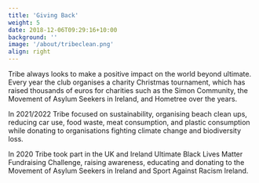 ```yaml
---
title: 'Giving Back'
weight: 5
date: 2018-12-06T09:29:16+10:00
background: ''
image: '/about/tribeclean.png'
align: right
---
```


Tribe always looks to make a positive impact on the world beyond ultimate. Every year the club organises a charity Christmas tournament, which has raised thousands of euros for charities such as the Simon Community, the Movement of Asylum Seekers in Ireland, and Hometree over the years. 

In 2021/2022 Tribe focused on sustainability, organising beach clean ups, reducing car use, food waste, meat consumption, and plastic consumption while donating to organisations fighting climate change and biodiversity loss. 

In 2020 Tribe took part in the UK and Ireland Ultimate Black Lives Matter Fundraising Challenge, raising awareness, educating and donating to the Movement of Asylum Seekers in Ireland and Sport Against Racism Ireland.